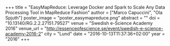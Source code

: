 +++
title = "EasyMapReduce: Leverage Docker and Spark to Scale Any Data Processing Tool in MapReduce Fashion"
author = ["Marco Capuccini", "Ola Spjuth"]
poster_image = "poster_easymapreduce.png"
abstract = ""
doi = "10.13140/RG.2.2.27151.79527"
venue = "Swedish e-Science Academy 2016"
venue_url = "http://essenceofescience.se/event/swedish-e-science-academy-2016-2"
city = "Lund"
date = "2016-10-13T11:37:36+02:00"
year = "2016"
+++

